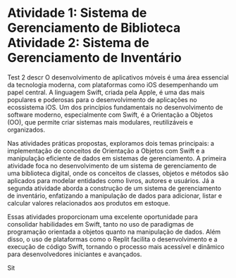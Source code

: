 # Atividade 1: Sistema de Gerenciamento de Biblioteca Atividade 2: Sistema de Gerenciamento de Inventário
Test 2 descr
O desenvolvimento de aplicativos móveis é uma área essencial da tecnologia moderna, com plataformas como iOS desempenhando um papel central. A linguagem Swift, criada pela Apple, é uma das mais populares e poderosas para o desenvolvimento de aplicações no ecossistema iOS. Um dos princípios fundamentais no desenvolvimento de software moderno, especialmente com Swift, é a Orientação a Objetos (OO), que permite criar sistemas mais modulares, reutilizáveis e organizados.

Nas atividades práticas propostas, exploramos dois temas principais: a implementação de conceitos de Orientação a Objetos com Swift e a manipulação eficiente de dados em sistemas de gerenciamento. A primeira atividade foca no desenvolvimento de um sistema de gerenciamento de uma biblioteca digital, onde os conceitos de classes, objetos e métodos são aplicados para modelar entidades como livros, autores e usuários. Já a segunda atividade aborda a construção de um sistema de gerenciamento de inventário, enfatizando a manipulação de dados para adicionar, listar e calcular valores relacionados aos produtos em estoque.

Essas atividades proporcionam uma excelente oportunidade para consolidar habilidades em Swift, tanto no uso de paradigmas de programação orientada a objetos quanto na manipulação de dados. Além disso, o uso de plataformas como o Replit facilita o desenvolvimento e a execução de código Swift, tornando o processo mais acessível e dinâmico para desenvolvedores iniciantes e avançados.

Sit
